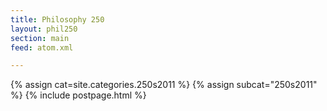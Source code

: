```yaml
---
title: Philosophy 250 
layout: phil250
section: main
feed: atom.xml

---
```


{% assign cat=site.categories.250s2011 %}
{% assign subcat="250s2011" %}
{% include postpage.html %}

